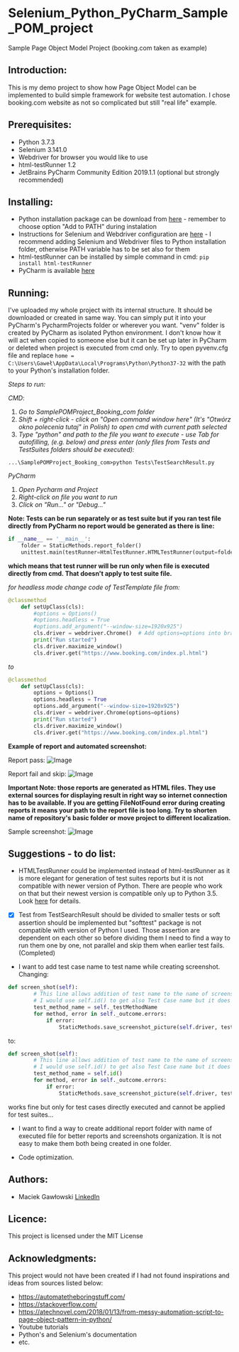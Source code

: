 # Selenium_Python_PyCharm_Sample_POM_project
Sample Page Object Model Project (booking.com taken as example)

## Introduction:
This is my demo project to show how Page Object Model can be implemented to build simple framework for website test automation.
I chose booking.com website as not so complicated but still "real life" example.

## Prerequisites:
- Python 3.7.3
- Selenium 3.141.0
- Webdriver for browser you would like to use
- html-testRunner 1.2
- JetBrains PyCharm Community Edition 2019.1.1 (optional but strongly recommended)

## Installing:
- Python installation package can be download from [here](https://www.python.org/downloads/) - remember to choose option "Add to PATH" during instalation
- Instructions for Selenium and Webdriver configuration are [here](https://selenium-python.readthedocs.io/installation.html#downloading-python-bindings-for-selenium) - I recommend adding Selenium and Webdriver files to Python installation folder, otherwise PATH variable has to be set also for them 
- html-testRunner can be installed by simple command in cmd: `pip install html-testRunner`
- PyCharm is available [here](https://www.jetbrains.com/pycharm/download/)

## Running:
I've uploaded my whole project with its internal structure. It should be downloaded or created in same way. You can simply put it into your PyCharm's PycharmProjects folder or wherever you want. "venv" folder is created by PyCharm as isolated Python environment.
I don't know how it will act when copied to someone else but it can be set up later in PyCharm or deleted when project is executed from cmd only. Try to open pyvenv.cfg file and replace `home = C:\Users\Gaweł\AppData\Local\Programs\Python\Python37-32` with the path to your Python's installation folder.

*Steps to run:*

*CMD*:
1. *Go to SamplePOMProject_Booking_com folder*
2. *Shift + right-click - click on "Open command window here" (It's "Otwórz okno polecenia tutaj" in Polish) to open cmd with current path selected*
3. *Type "python" and path to the file you want to execute - use Tab for autofilling, (e.g. below) and press enter (only files from Tests and TestSuites folders should be executed):* 
```
...\SamplePOMProject_Booking_com>python Tests\TestSearchResult.py
``` 

*PyCharm*
1. *Open Pycharm and Project*
2. *Right-click on file you want to run*
3. *Click on "Run..." or "Debug..."*

**Note: Tests can be run separately or as test suite but if you ran test file directly from PyCharm no report would be generated as there is line:**
```python
if __name__ == '__main__':
    folder = StaticMethods.report_folder()
    unittest.main(testRunner=HtmlTestRunner.HTMLTestRunner(output=folder), verbosity=2)
```
**which means that test runner will be run only when file is executed directly from cmd. That doesn't apply to test suite file.**

*for headless mode change code of TestTemplate file from:*
```python
@classmethod
    def setUpClass(cls):
        #options = Options()
        #options.headless = True
        #options.add_argument("--window-size=1920x925")
        cls.driver = webdriver.Chrome()  # Add options=options into brackets
        print("Run started")
        cls.driver.maximize_window()
        cls.driver.get("https://www.booking.com/index.pl.html")
```
*to*
```python
@classmethod
    def setUpClass(cls):
        options = Options()
        options.headless = True
        options.add_argument("--window-size=1920x925")
        cls.driver = webdriver.Chrome(options=options)
        print("Run started")
        cls.driver.maximize_window()
        cls.driver.get("https://www.booking.com/index.pl.html")
```

**Example of report and automated screenshot:**

Report pass:
![Image](https://github.com/mmgawlowski/Selenium_Python_PyCharm_Sample_POM_project/blob/master/SamplePOMProject_Booking_com/Reports/Reports20190605/Sample_pass_report.png?raw=true)

Report fail and skip:
![Image](https://github.com/mmgawlowski/Selenium_Python_PyCharm_Sample_POM_project/blob/master/SamplePOMProject_Booking_com/Reports/Reports20190605/Sample_pass_fail_skip_report.png?raw=true)

**Important Note: those reports are generated as HTML files. They use external sources for displaying result in right way so internet connection has to be available. If you are getting FileNotFound error during creating reports it means your path to the report file is too long. Try to shorten name of repository's basic folder or move project to different localization.** 

Sample screenshot:
![Image](https://github.com/mmgawlowski/Selenium_Python_PyCharm_Sample_POM_project/blob/master/SamplePOMProject_Booking_com/Reports/Reports20190605/test01_query_validation%2020190605_000242.png?raw=true)

## Suggestions - to do list:
- HTMLTestRunner could be implemented instead of html-testRunner as it is more elegant for generation of test suites reports but it is not compatible with newer version of Python. There are people who work on that but their newest version is compatible only up to Python 3.5. Look [here](https://github.com/dash0002/HTMLTestRunner) for details.

- [x] Test from TestSearchResult should be divided to smaller tests or soft assertion should be implemented but "softtest" package is not compatible with version of Python I used. Those assertion are dependent on each other so before dividing them I need to find a way to run them one by one, not parallel and skip them when earlier test fails. (Completed)

- I want to add test case name to test name while creating screenshot.
Changing:
```python
def screen_shot(self):
        # This line allows addition of test name to the name of screenshot file.
        # I would use self.id() to get also Test Case name but it does't work when Test Case is loaded in Test Suite from different file...
        test_method_name = self._testMethodName
        for method, error in self._outcome.errors:
            if error:
                StaticMethods.save_screenshot_picture(self.driver, test_method_name)
```
to:
```python
def screen_shot(self):
        # This line allows addition of test name to the name of screenshot file.
        # I would use self.id() to get also Test Case name but it does't work when Test Case is loaded in Test Suite from different file...
        test_method_name = self.id()
        for method, error in self._outcome.errors:
            if error:
                StaticMethods.save_screenshot_picture(self.driver, test_method_name)
```
works fine but only for test cases directly executed and cannot be applied for test suites...

- I want to find a way to create additional report folder with name of executed file for better reports and screenshots organization. It is not easy to make them both being created in one folder.

- Code optimization.

## Authors:
- Maciek Gawłowski [LinkedIn](https://www.linkedin.com/in/maciek-gaw%C5%82owski-a69a9483/)

## Licence:
This project is licensed under the MIT License

## Acknowledgments:
This project would not have been created if I had not found inspirations and ideas from sources listed below:

- https://automatetheboringstuff.com/
- https://stackoverflow.com/
- https://atechnovel.com/2018/01/13/from-messy-automation-script-to-page-object-pattern-in-python/
- Youtube tutorials
- Python's and Selenium's documentation
- etc.



